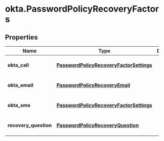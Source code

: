 # okta.PasswordPolicyRecoveryFactors

## Properties

Name | Type | Description | Notes
------------ | ------------- | ------------- | -------------
**okta_call** | [**PasswordPolicyRecoveryFactorSettings**](PasswordPolicyRecoveryFactorSettings.md) |  | [optional] [default to undefined]
**okta_email** | [**PasswordPolicyRecoveryEmail**](PasswordPolicyRecoveryEmail.md) |  | [optional] [default to undefined]
**okta_sms** | [**PasswordPolicyRecoveryFactorSettings**](PasswordPolicyRecoveryFactorSettings.md) |  | [optional] [default to undefined]
**recovery_question** | [**PasswordPolicyRecoveryQuestion**](PasswordPolicyRecoveryQuestion.md) |  | [optional] [default to undefined]

